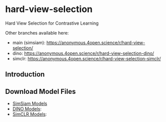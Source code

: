 # hard-view-selection
Hard View Selection for Contrastive Learning

Other branches available here:
- main (simsiam): https://anonymous.4open.science/r/hard-view-selection/
- dino: https://anonymous.4open.science/r/hard-view-selection-dino/
- simclr: https://anonymous.4open.science/r/hard-view-selection-simclr/

## Introduction

## Download Model Files
- [SimSiam Models](https://shorturl.at/rxCKO)
- [DINO Models](https://shorturl.at/ceA38):
- [SimCLR Models](https://shorturl.at/dBDV7):
